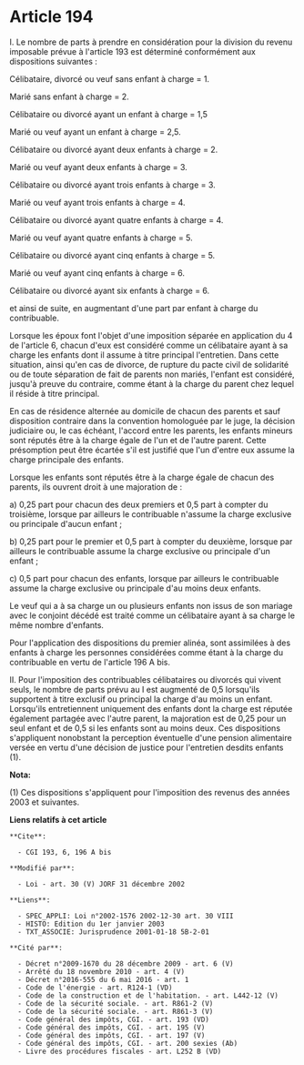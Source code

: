 # Article 194

I. Le nombre de parts à prendre en considération pour la division du revenu imposable prévue à l'article 193 est déterminé
conformément aux dispositions suivantes :

Célibataire, divorcé ou veuf sans enfant à charge = 1.

Marié sans enfant à charge = 2.

Célibataire ou divorcé ayant un enfant à charge = 1,5

Marié ou veuf ayant un enfant à charge = 2,5.

Célibataire ou divorcé ayant deux enfants à charge = 2.

Marié ou veuf ayant deux enfants à charge = 3.

Célibataire ou divorcé ayant trois enfants à charge = 3.

Marié ou veuf ayant trois enfants à charge = 4.

Célibataire ou divorcé ayant quatre enfants à charge = 4.

Marié ou veuf ayant quatre enfants à charge = 5.

Célibataire ou divorcé ayant cinq enfants à charge = 5.

Marié ou veuf ayant cinq enfants à charge = 6.

Célibataire ou divorcé ayant six enfants à charge = 6.

et ainsi de suite, en augmentant d'une part par enfant à charge du contribuable.

Lorsque les époux font l'objet d'une imposition séparée en application du 4 de l'article 6, chacun d'eux est considéré comme
un célibataire ayant à sa charge les enfants dont il assume à titre principal l'entretien. Dans cette situation, ainsi qu'en
cas de divorce, de rupture du pacte civil de solidarité ou de toute séparation de fait de parents non mariés, l'enfant est
considéré, jusqu'à preuve du contraire, comme étant à la charge du parent chez lequel il réside à titre principal.

En cas de résidence alternée au domicile de chacun des parents et sauf disposition contraire dans la convention homologuée
par le juge, la décision judiciaire ou, le cas échéant, l'accord entre les parents, les enfants mineurs sont réputés être à
la charge égale de l'un et de l'autre parent. Cette présomption peut être écartée s'il est justifié que l'un d'entre eux
assume la charge principale des enfants.

Lorsque les enfants sont réputés être à la charge égale de chacun des parents, ils ouvrent droit à une majoration de :

a) 0,25 part pour chacun des deux premiers et 0,5 part à compter du troisième, lorsque par ailleurs le contribuable n'assume
la charge exclusive ou principale d'aucun enfant ;

b) 0,25 part pour le premier et 0,5 part à compter du deuxième, lorsque par ailleurs le contribuable assume la charge
exclusive ou principale d'un enfant ;

c) 0,5 part pour chacun des enfants, lorsque par ailleurs le contribuable assume la charge exclusive ou principale d'au moins
deux enfants.

Le veuf qui a à sa charge un ou plusieurs enfants non issus de son mariage avec le conjoint décédé est traité comme un
célibataire ayant à sa charge le même nombre d'enfants.

Pour l'application des dispositions du premier alinéa, sont assimilées à des enfants à charge les personnes considérées comme
étant à la charge du contribuable en vertu de l'article 196 A bis.

II. Pour l'imposition des contribuables célibataires ou divorcés qui vivent seuls, le nombre de parts prévu au I est augmenté
de 0,5 lorsqu'ils supportent à titre exclusif ou principal la charge d'au moins un enfant. Lorsqu'ils entretiennent
uniquement des enfants dont la charge est réputée également partagée avec l'autre parent, la majoration est de 0,25 pour un
seul enfant et de 0,5 si les enfants sont au moins deux. Ces dispositions s'appliquent nonobstant la perception éventuelle
d'une pension alimentaire versée en vertu d'une décision de justice pour l'entretien desdits enfants (1).

**Nota:**

(1) Ces dispositions s'appliquent pour l'imposition des revenus des années 2003 et suivantes.

**Liens relatifs à cet article**

	**Cite**:

	  - CGI 193, 6, 196 A bis

	**Modifié par**:

	  - Loi - art. 30 (V) JORF 31 décembre 2002

	**Liens**:

	  - SPEC_APPLI: Loi n°2002-1576 2002-12-30 art. 30 VIII
	  - HISTO: Edition du 1er janvier 2003
	  - TXT_ASSOCIE: Jurisprudence 2001-01-18 5B-2-01

	**Cité par**:

	  - Décret n°2009-1670 du 28 décembre 2009 - art. 6 (V)
	  - Arrêté du 18 novembre 2010 - art. 4 (V)
	  - Décret n°2016-555 du 6 mai 2016 - art. 1
	  - Code de l'énergie - art. R124-1 (VD)
	  - Code de la construction et de l'habitation. - art. L442-12 (V)
	  - Code de la sécurité sociale. - art. R861-2 (V)
	  - Code de la sécurité sociale. - art. R861-3 (V)
	  - Code général des impôts, CGI. - art. 193 (VD)
	  - Code général des impôts, CGI. - art. 195 (V)
	  - Code général des impôts, CGI. - art. 197 (V)
	  - Code général des impôts, CGI. - art. 200 sexies (Ab)
	  - Livre des procédures fiscales - art. L252 B (VD)
